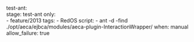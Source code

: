 test-ant:  
  stage: 
    test-ant
  only:    
    - feature/2013
  tags:
    - RedOS
  script:
    - ant -d -find ./opt/aeca/ejbca/modules/aeca-plugin-InteractionWrapper/
  when: manual
  allow_failure: true
